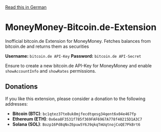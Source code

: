 [Read this in German](README.de.md)

# MoneyMoney-Bitcoin.de-Extension

Inofficial bitcoin.de Extension for MoneyMoney. Fetches balances from bitcoin.de and returns them as securities

**Username:** `bitcoin.de API-Key`
**Password:** `bitcoin.de API-Secret`

Ensure to create a new bitcoin.de API-Key for MoneyMoney and enable `showAccountInfo` and `showRates` permissions.

## Donations

If you like this extension, please consider a donation to the following addresses:

- **Bitcoin (BTC)**: `bc1qtez37te8uk8mjfecdtqesg34qent6x04e467fp`
- **Ethereum (ETH)**: `0x6ea8F3531f785f369FAF6967A778f40215D1A3C7`
- **Solana (SOL)**: `Bozp16Pd8qNvZ6puw5Y6J9qkqTmUqtnojCoQE7PkBrt6`
